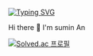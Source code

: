 <a href="https://git.io/typing-svg"><img src="https://readme-typing-svg.demolab.com?font=Karla&pause=1000&color=4794F7&width=435&lines=Welcome+to+my+profile+%F0%9F%90%B3" alt="Typing SVG" /></a>

Hi there 👋 I'm sumin An

[![Solved.ac
프로필](http://mazassumnida.wtf/api/mini/generate_badge?boj={asm970531})](https://solved.ac/{asm970531})
